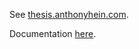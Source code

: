 See [thesis.anthonyhein.com](https://thesis.anthonyhein.com).

Documentation [here](https://thesis.anthonyhein.com/error.html).
